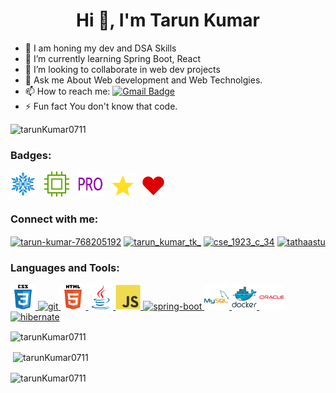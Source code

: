 <h1 align="center">Hi 👋, I'm Tarun Kumar</h1>

- 🔭 I am honing my dev and DSA Skills
- 🌱 I’m currently learning Spring Boot, React
- 👯 I’m looking to collaborate in web dev projects
- 💬 Ask me About Web development and Web Technolgies.
- 📫 How to reach me: [![Gmail Badge](https://img.shields.io/badge/-Gmail-c14438?style=flat-square&logo=Gmail&logoColor=white&link=mailto:arjyo77@gmail.com)](mailto:kumar0711tarun@gmail.com) 
- ⚡ Fun fact You don't know that code.
<p align="left"> <img src="https://komarev.com/ghpvc/?username=tarunKumar0711&label=Profile%20views&color=0e75b6&style=flat" alt="tarunKumar0711" /> </p>

  
<h3 align="left">Badges:</h3>
<a href='https://archiveprogram.github.com/'><img src='https://raw.githubusercontent.com/acervenky/animated-github-badges/master/assets/acbadge.gif' width='40' height='40'></a> <a href='https://docs.github.com/en/developers'><img src='https://raw.githubusercontent.com/acervenky/animated-github-badges/master/assets/devbadge.gif' width='40' height='40'></a> <a href='https://github.com/pricing'><img src='https://raw.githubusercontent.com/acervenky/animated-github-badges/master/assets/pro.gif' width='40' height='40'></a> <a href='https://stars.github.com/'><img src='https://raw.githubusercontent.com/acervenky/animated-github-badges/master/assets/starbadge.gif' width='35' height='35'></a> <a href='https://docs.github.com/en/github/supporting-the-open-source-community-with-github-sponsors'><img src='https://raw.githubusercontent.com/acervenky/animated-github-badges/master/assets/sponsorbadge.gif' width='35' height='35'></a> 
 
 

<h3 align="left">Connect with me:</h3>
<p align="left">
<a href="https://linkedin.com/in/tarun-kumar-768205192" target="blank"><img align="center" src="https://raw.githubusercontent.com/rahuldkjain/github-profile-readme-generator/master/src/images/icons/Social/linked-in-alt.svg" alt="tarun-kumar-768205192" height="30" width="40" /></a>
<a href="https://instagram.com/tarun_kumar_tk_" target="blank"><img align="center" src="https://raw.githubusercontent.com/rahuldkjain/github-profile-readme-generator/master/src/images/icons/Social/instagram.svg" alt="tarun_kumar_tk_" height="30" width="40" /></a>
<a href="https://www.hackerrank.com/cse_1923_c_34" target="blank"><img align="center" src="https://raw.githubusercontent.com/rahuldkjain/github-profile-readme-generator/master/src/images/icons/Social/hackerrank.svg" alt="cse_1923_c_34" height="30" width="40" /></a>
<a href="https://www.leetcode.com/tathaastu" target="blank"><img align="center" src="https://raw.githubusercontent.com/rahuldkjain/github-profile-readme-generator/master/src/images/icons/Social/leet-code.svg" alt="tathaastu" height="30" width="40" /></a>
</p>

<h3 align="left">Languages and Tools:</h3>
<p align="left"> 
 <a href="https://www.w3schools.com/css/" target="_blank"><img src="https://raw.githubusercontent.com/devicons/devicon/master/icons/css3/css3-original-wordmark.svg" alt="css3" width="40" height="40"/>
 </a>
 <a href="https://git-scm.com/" target="_blank"> <img src="https://www.vectorlogo.zone/logos/git-scm/git-scm-icon.svg" alt="git" width="40" height="40"/> </a>
 <a href="https://www.w3.org/html/" target="_blank"> <img src="https://raw.githubusercontent.com/devicons/devicon/master/icons/html5/html5-original-wordmark.svg" alt="html5" width="40" height="40"/> </a> 
 <a href="https://www.java.com" target="_blank"> <img src="https://raw.githubusercontent.com/devicons/devicon/master/icons/java/java-original.svg" alt="java" width="40" height="40"/> </a> 
 <a href="https://developer.mozilla.org/en-US/docs/Web/JavaScript" target="_blank"> <img src="https://raw.githubusercontent.com/devicons/devicon/master/icons/javascript/javascript-original.svg" alt="javascript" width="40" height="40"/> </a>
 <a href="https://spring.io/projects/spring-boot" target="_blank"> <img src="https://www.vectorlogo.zone/logos/springio/springio-icon.svg" alt="spring-boot" width="40" height="40"/> </a>
 <a href="https://www.mysql.com/" target="_blank"> <img src="https://raw.githubusercontent.com/devicons/devicon/master/icons/mysql/mysql-original-wordmark.svg" alt="mysql" width="40" height="40"/> </a>
 <a href="https://www.docker.com/" target="_blank"> <img src="https://raw.githubusercontent.com/devicons/devicon/master/icons/docker/docker-original-wordmark.svg" alt="docker" width="40" height="40"/> </a>
 <a href="https://docs.oracle.com/en/java/" target="_blank"> <img src="https://raw.githubusercontent.com/devicons/devicon/master/icons/oracle/oracle-original.svg" alt="jdbc" width="40" height="40"/> </a>
 <a href="https://hibernate.org/" target="_blank"> <img src="https://www.vectorlogo.zone/logos/hibernate/hibernate-icon.svg" alt="hibernate" width="40" height="40"/> </a>
</p>


<p><img align="center" src="https://github-readme-stats.vercel.app/api/top-langs?username=tarunKumar0711&show_icons=true&locale=en&layout=compact&theme=onedark" alt="tarunKumar0711" /></p>

<p>&nbsp;<img align="center" src="https://github-readme-stats.vercel.app/api?username=tarunKumar0711&show_icons=true&locale=en&theme=onedark" alt="tarunKumar0711" /></p>

<p><img align="center" src="https://github-readme-streak-stats.herokuapp.com/?user=tarunkumar0711&theme=onedark" alt="tarunKumar0711" /></p>
